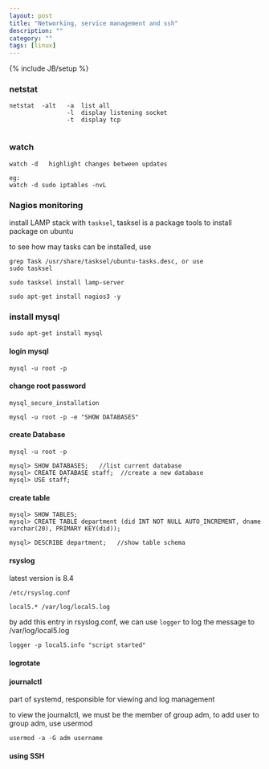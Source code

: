 ```yaml
---
layout: post
title: "Networking, service management and ssh"
description: ""
category: ""
tags: [linux]
---
```

{% include JB/setup %}


### netstat

```
netstat  -alt   -a  list all
				-l  display listening socket
				-t  display tcp


```

### watch

```
watch -d   highlight changes between updates

eg:
watch -d sudo iptables -nvL
```

### Nagios monitoring

install LAMP stack with `tasksel`, tasksel is a package tools to install package on ubuntu

to see how may tasks can be installed, use

```
grep Task /usr/share/tasksel/ubuntu-tasks.desc, or use 
sudo tasksel

sudo tasksel install lamp-server

sudo apt-get install nagios3 -y
```

### install mysql

```
sudo apt-get install mysql
```

#### login mysql

```
mysql -u root -p
```

#### change root password

```
mysql_secure_installation
```

```
mysql -u root -p -e "SHOW DATABASES"
```

#### create Database

```
mysql -u root -p

mysql> SHOW DATABASES;   //list current database
mysql> CREATE DATABASE staff;  //create a new database
mysql> USE staff;  

```

#### create table

```
mysql> SHOW TABLES;
mysql> CREATE TABLE department (did INT NOT NULL AUTO_INCREMENT, dname varchar(20), PRIMARY KEY(did));

mysql> DESCRIBE department;   //show table schema
```


#### rsyslog

latest version is 8.4

```
/etc/rsyslog.conf

local5.* /var/log/local5.log
```

by add this entry in rsyslog.conf, we can use `logger` to log the message to /var/log/local5.log

```
logger -p local5.info "script started"
```

#### logrotate

#### journalctl

part of systemd, responsible for viewing and log management

to view the journalctl, we must be the member of group adm, to add user to group adm, use usermod
```
usermod -a -G adm username
```

#### using SSH

